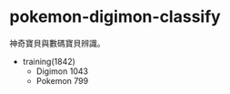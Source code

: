 # pokemon-digimon-classify
神奇寶貝與數碼寶貝辨識。

- training(1842)
    - Digimon 1043
    - Pokemon 799
    
 
